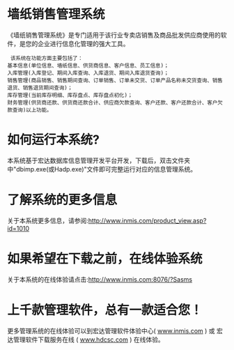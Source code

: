 # 墙纸销售管理系统

   《墙纸销售管理系统》是专门适用于该行业专卖店销售及商品批发供应商使用的软件，是您的企业进行信息化管理的强大工具。

     该系统在功能方面主要包括了：  
    基本信息(单位信息、墙纸信息、供货商信息、客户信息、员工信息)；  
    入库管理(入库登记、期间入库查询、入库退货、期间入库退货查询)；  
    销售管理(商品销售、销售期间查询、订单销售、订单未交货、订单产品名称未交货查询、销售退货、销售退货期间查询)；  
    库存管理(当前库存明细、库存盘点、库存盘点初化)；  
    财务管理(供货商还款、供货商还款合计、供应商欠款查询、客户还款、客户还款合计、客户欠款查询)以上功能。  

# 如何运行本系统?

本系统基于宏达数据库信息管理开发平台开发，下载后，双击文件夹中"dbimp.exe(或Hadp.exe)"文件即可完整运行对应的信息管理系统。

# 了解系统的更多信息

关于本系统更多信息，请参阅:http://www.inmis.com/product_view.asp?id=1010

# 如果希望在下载之前，在线体验系统

关于本系统的在线体验请点击:http://www.inmis.com:8076/?Sasms

# 上千款管理软件，总有一款适合您！

更多管理系统的在线体验可以到宏达管理软件体验中心( www.inmis.com ) 或 宏达管理软件下载服务在线 ( www.hdcsc.com ) 在线体验。

